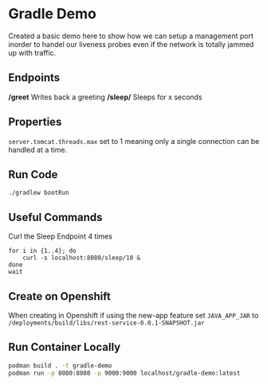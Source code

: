 # Gradle Demo

Created a basic demo here to show how we can setup a management port inorder to handel our liveness probes even if the network is totally jammed up with traffic.

## Endpoints

**/greet** Writes back a greeting
**/sleep/<SECONDS>** Sleeps for x seconds

## Properties 

`server.tomcat.threads.max` set to 1 meaning only a single connection can be handled at a time.

## Run Code

```
./gradlew bootRun
```

## Useful Commands

Curl the Sleep Endpoint 4 times
```
for i in {1..4}; do
    curl -s localhost:8080/sleep/10 &
done
wait
```

## Create on Openshift

When creating in Openshift if using the new-app feature set `JAVA_APP_JAR` to `/deployments/build/libs/rest-service-0.0.1-SNAPSHOT.jar`

## Run Container Locally

```sh
podman build . -t gradle-demo
podman run -p 8080:8080 -p 9000:9000 localhost/gradle-demo:latest
```
